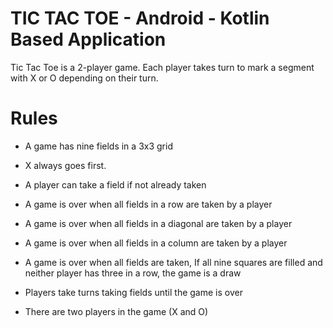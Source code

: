# TIC TAC TOE - Android - Kotlin Based Application
Tic Tac Toe is a 2-player game. Each player takes turn to mark a segment with X or O depending on their turn.

# Rules
- A game has nine fields in a 3x3 grid

- X always goes first.

- A player can take a field if not already taken

- A game is over when all fields in a row are taken by a player

- A game is over when all fields in a diagonal are taken by a player

- A game is over when all fields in a column are taken by a player

- A game is over when all fields are taken, If all nine squares are filled and neither player has three in a row, the game is a draw

- Players take turns taking fields until the game is over

- There are two players in the game (X and O)